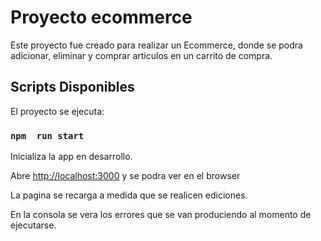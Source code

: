 # Proyecto ecommerce

Este proyecto fue  creado para realizar un Ecommerce, donde se podra  adicionar, eliminar y comprar  articulos en un carrito de compra.


## Scripts Disponibles

El proyecto se ejecuta:


### `npm  run start`

Inicializa la app en desarrollo.

Abre  [http://localhost:3000](http://localhost:3000) y se podra ver en el browser

La pagina se recarga a medida que se realicen ediciones.

En la consola se vera los errores que se van produciendo al momento  de ejecutarse.









